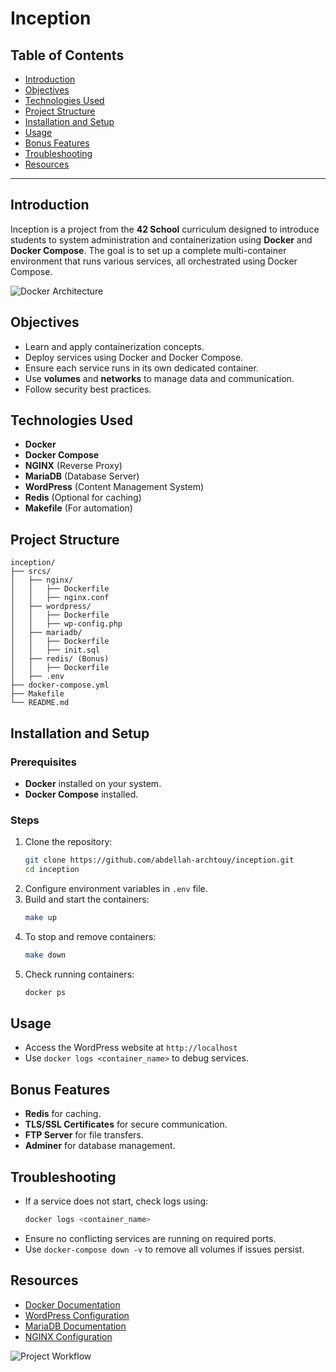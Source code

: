 # Inception

## Table of Contents

- [Introduction](#introduction)
- [Objectives](#objectives)
- [Technologies Used](#technologies-used)
- [Project Structure](#project-structure)
- [Installation and Setup](#installation-and-setup)
- [Usage](#usage)
- [Bonus Features](#bonus-features)
- [Troubleshooting](#troubleshooting)
- [Resources](#resources)

---

## Introduction

Inception is a project from the **42 School** curriculum designed to introduce students to system administration and containerization using **Docker** and **Docker Compose**. The goal is to set up a complete multi-container environment that runs various services, all orchestrated using Docker Compose.

![Docker Architecture](./assets/docker-architecture.png)

## Objectives

- Learn and apply containerization concepts.
- Deploy services using Docker and Docker Compose.
- Ensure each service runs in its own dedicated container.
- Use **volumes** and **networks** to manage data and communication.
- Follow security best practices.

## Technologies Used

- **Docker**
- **Docker Compose**
- **NGINX** (Reverse Proxy)
- **MariaDB** (Database Server)
- **WordPress** (Content Management System)
- **Redis** (Optional for caching)
- **Makefile** (For automation)

## Project Structure

```
inception/
├── srcs/
│   ├── nginx/
│   │   ├── Dockerfile
│   │   ├── nginx.conf
│   ├── wordpress/
│   │   ├── Dockerfile
│   │   ├── wp-config.php
│   ├── mariadb/
│   │   ├── Dockerfile
│   │   ├── init.sql
│   ├── redis/ (Bonus)
│   │   ├── Dockerfile
│   ├── .env
├── docker-compose.yml
├── Makefile
└── README.md
```

## Installation and Setup

### Prerequisites

- **Docker** installed on your system.
- **Docker Compose** installed.

### Steps

1. Clone the repository:
   ```sh
   git clone https://github.com/abdellah-archtouy/inception.git
   cd inception
   ```
2. Configure environment variables in `.env` file.
3. Build and start the containers:
   ```sh
   make up
   ```
4. To stop and remove containers:
   ```sh
   make down
   ```
5. Check running containers:
   ```sh
   docker ps
   ```

## Usage

- Access the WordPress website at `http://localhost`
- Use `docker logs <container_name>` to debug services.

## Bonus Features

- **Redis** for caching.
- **TLS/SSL Certificates** for secure communication.
- **FTP Server** for file transfers.
- **Adminer** for database management.

## Troubleshooting

- If a service does not start, check logs using:
  ```sh
  docker logs <container_name>
  ```
- Ensure no conflicting services are running on required ports.
- Use `docker-compose down -v` to remove all volumes if issues persist.

## Resources

- [Docker Documentation](https://docs.docker.com/)
- [WordPress Configuration](https://wordpress.org/support/article/editing-wp-config-php/)
- [MariaDB Documentation](https://mariadb.com/kb/en/documentation/)
- [NGINX Configuration](https://nginx.org/en/docs/)

![Project Workflow](./assets/project-workflow.png)

